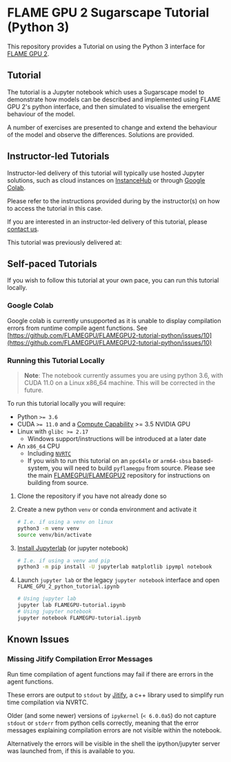 # FLAME GPU 2 Sugarscape Tutorial (Python 3)

This repository provides a Tutorial on using the Python 3 interface for [FLAME GPU 2](https://github.com/FLAMEGPU/FLAMEGPU2).

## Tutorial

The tutorial is a Jupyter notebook which uses a Sugarscape model to demonstrate how models can be described and implemented using FLAME GPU 2's python interface, and then simulated to visualise the emergent behaviour of the model.

A number of exercises are presented to change and extend the behaviour of the model and observe the differences.
Solutions are provided.

## Instructor-led Tutorials

Instructor-led delivery of this tutorial will typically use hosted Jupyter solutions, such as cloud instances on [InstanceHub](https://www.instancehub.com/) or through [Google Colab](https://colab.research.google.com/).

Please refer to the instructions provided during by the instructor(s) on how to access the tutorial in this case.

If you are interested in an instructor-led delivery of this tutorial, please [contact us](https://flamegpu.com/contact/).

This tutorial was previously delivered at:

## Self-paced Tutorials

If you wish to follow this tutorial at your own pace, you can run this tutorial locally.

### Google Colab

Google colab is currently unsupported as it is unable to display compilation errors from runtime compile agent functions. See [https://github.com/FLAMEGPU/FLAMEGPU2-tutorial-python/issues/10](https://github.com/FLAMEGPU/FLAMEGPU2-tutorial-python/issues/10)

### Running this Tutorial Locally

> **Note**: The notebook currently assumes you are using python 3.6, with CUDA 11.0 on a Linux x86_64 machine. This will be corrected in the future.

To run this tutorial locally you will require:

+ Python `>= 3.6`
+ CUDA `>= 11.0` and a [Compute Capability](https://developer.nvidia.com/cuda-gpus) >= 3.5 NVIDIA GPU
+ Linux with `glibc >= 2.17`
  + Windows support/instructions will be introduced at a later date
+ An `x86_64` CPU
  + Including [`NVRTC`](https://docs.nvidia.com/cuda/nvrtc/index.html)
  + If you wish to run this tutorial on an `ppc64le` or `arm64-sbsa` based-system, you will need to build `pyflamegpu` from source.
  Please see the main [FLAMEGPU/FLAMEGPU2](https://github.com/FLAMEGPU/FLAMEGPU2) repository for instructions on building from source.

1. Clone the repository if you have not already done so

2. Create a new python `venv` or conda environment and activate it
  
    ```bash
    # I.e. if using a venv on linux
    python3 -m venv venv
    source venv/bin/activate
    ```

3. [Install Jupyterlab](https://jupyterlab.readthedocs.io/en/stable/getting_started/installation.html) (or jupyter notebook)

    ```bash
    # I.e. if using a venv and pip
    python3 -m pip install -U jupyterlab matplotlib ipympl notebook
    ```

4. Launch `jupyter lab` or the legacy `jupyter notebook` interface and open `FLAME_GPU_2_python_tutorial.ipynb`

    ```bash
    # Using jupyter lab
    jupyter lab FLAMEGPU-tutorial.ipynb
    # Using jupyter notebook
    jupyter notebook FLAMEGPU-tutorial.ipynb
    ```

## Known Issues

### Missing Jitify Compilation Error Messages

Run time compilation of agent functions may fail if there are errors in the agent functions.

These errors are output to `stdout` by [Jitify](https://github.com/nvidia/jitify), a c++ library used to simplify run time compilation via NVRTC.

Older (and some newer) versions of `ipykernel` (`< 6.0.0a5`) do not capture `stdout` or `stderr` from python cells correctly, meaning that the error messages explaining compilation errors are not visible within the notebook.

Alternatively the errors will be visible in the shell the ipython/jupyter server was launched from, if this is available to you.